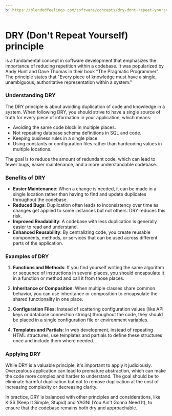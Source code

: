 ```yaml
---
b: https://blendedfeelings.com/software/concepts/dry-dont-repeat-yourself.md
---
```


# DRY (Don't Repeat Yourself) principle 
is a fundamental concept in software development that emphasizes the importance of reducing repetition within a codebase. It was popularized by Andy Hunt and Dave Thomas in their book "The Pragmatic Programmer". The principle states that "Every piece of knowledge must have a single, unambiguous, authoritative representation within a system."

### Understanding DRY

The DRY principle is about avoiding duplication of code and knowledge in a system. When following DRY, you should strive to have a single source of truth for every piece of information in your application, which means:

- Avoiding the same code block in multiple places.
- Not repeating database schema definitions in SQL and code.
- Keeping business rules in a single place.
- Using constants or configuration files rather than hardcoding values in multiple locations.

The goal is to reduce the amount of redundant code, which can lead to fewer bugs, easier maintenance, and a more understandable codebase.

### Benefits of DRY

- **Easier Maintenance**: When a change is needed, it can be made in a single location rather than having to find and update duplicates throughout the codebase.
- **Reduced Bugs**: Duplication often leads to inconsistency over time as changes get applied to some instances but not others. DRY reduces this risk.
- **Improved Readability**: A codebase with less duplication is generally easier to read and understand.
- **Enhanced Reusability**: By centralizing code, you create reusable components, methods, or services that can be used across different parts of the application.

### Examples of DRY

1. **Functions and Methods**: If you find yourself writing the same algorithm or sequence of instructions in several places, you should encapsulate it in a function or method and call it from those places.

2. **Inheritance or Composition**: When multiple classes share common behavior, you can use inheritance or composition to encapsulate the shared functionality in one place.

3. **Configuration Files**: Instead of scattering configuration values (like API keys or database connection strings) throughout the code, they should be placed in a single configuration file or environment variables.

4. **Templates and Partials**: In web development, instead of repeating HTML structures, use templates and partials to define these structures once and include them where needed.

### Applying DRY

While DRY is a valuable principle, it's important to apply it judiciously. Overzealous application can lead to premature abstraction, which can make the code more complex and harder to understand. The goal should be to eliminate harmful duplication but not to remove duplication at the cost of increasing complexity or decreasing clarity.

In practice, DRY is balanced with other principles and considerations, like KISS (Keep It Simple, Stupid) and YAGNI (You Ain't Gonna Need It), to ensure that the codebase remains both dry and approachable.